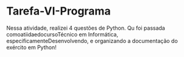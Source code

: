 # Tarefa-VI-Programa
Nessa atividade, realizei 4 questões de Python. Qu foi passada comoatiidaedocursoTécnico em Informática, especificamenteDesenvolvendo, e organizando a documentação do exército em Python! 



